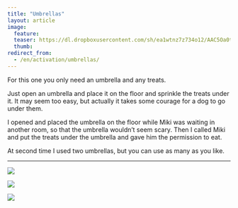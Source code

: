 ```yaml
---
title: "Umbrellas"
layout: article
image:
  feature:
  teaser: https://dl.dropboxusercontent.com/sh/ea1wtnz7z734o12/AAC5Oa0tQDyVbYMqfz7wZXlVa/aktivointi/sateenvarjot/DSC38196-245px.jpg
  thumb:
redirect_from:
  - /en/activation/umbrellas/
---
```


For this one you only need an umbrella and any treats.

Just open an umbrella and place it on the floor and sprinkle the treats under it. It may seem too easy, but actually it takes some courage for a dog to go under them.

I opened and placed the umbrella on the floor while Miki was waiting in another room, so that the umbrella wouldn’t seem scary. Then I called Miki and put the treats under the umbrella and gave him the permission to eat.

At second time I used two umbrellas, but you can use as many as you like.

---

[![](https://dl.dropboxusercontent.com/sh/ea1wtnz7z734o12/AACs2xp2NpVNzZ6fzHy13rxea/aktivointi/sateenvarjot/DSC38230-800px.jpg)](https://dl.dropboxusercontent.com/sh/ea1wtnz7z734o12/AAAMvl_P2ZoYe8-zTAL940E-a/aktivointi/sateenvarjot/DSC38230.jpg)

[![](https://dl.dropboxusercontent.com/sh/ea1wtnz7z734o12/AABdTYxKfnYyLbz7mmTHjnxia/aktivointi/sateenvarjot/DSC38196-800px.jpg)](https://dl.dropboxusercontent.com/sh/ea1wtnz7z734o12/AABUUD4z5DRvta1Whtxea6UKa/aktivointi/sateenvarjot/DSC38196.jpg)

[![](https://dl.dropboxusercontent.com/sh/ea1wtnz7z734o12/AACrP8WebzmFv8sx4IfHfxsAa/aktivointi/sateenvarjot/DSC38250-800px.jpg)](https://dl.dropboxusercontent.com/sh/ea1wtnz7z734o12/AADxnOYcMwRSAO5RRm_ZEAgia/aktivointi/sateenvarjot/DSC38250.jpg)
